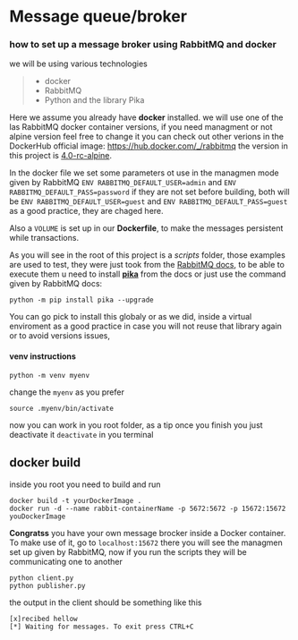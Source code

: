 # Message queue/broker
### how to set up a message broker using RabbitMQ and docker

we will be using various technologies
> * docker
> * RabbitMQ
> * Python and the library Pika 

Here we assume you already have **docker** installed. we will use one of the las RabbitMQ docker container versions, if you need managment or not alpine version feel free to change it you can check out other verions in the DockerHub official image: https://hub.docker.com/_/rabbitmq  the version in this project is [4.0-rc-alpine](https://github.com/docker-library/rabbitmq/blob/8049e562768aa2f2ff8b3b84e03cd111cd212ba2/4.0-rc/alpine/Dockerfile).

In the docker file we set some parameters ot use in the managmen mode given by RabbitMQ `ENV RABBITMQ_DEFAULT_USER=admin` and `ENV RABBITMQ_DEFAULT_PASS=password` if they are not set before building, both will be `ENV RABBITMQ_DEFAULT_USER=guest` and `ENV RABBITMQ_DEFAULT_PASS=guest` as a good practice, they are chaged here.

Also a `VOLUME` is set up in our **Dockerfile**, to make the messages persistent while transactions.

As you will see in the root of this project is a *scripts* folder, those examples are used to test, they were just took from the [RabbitMQ docs](https://www.rabbitmq.com/tutorials), to be able to execute them u need to install [**pika**](https://pypi.org/project/pika/) from the docs or just use the command given by RabbitMQ docs:
```
python -m pip install pika --upgrade
```
You can go pick to install this globaly or as we did, inside a virtual enviroment as a good practice in case you will not reuse that library again or to avoid versions issues, 
#### venv instructions
```
python -m venv myenv
```
change the `myenv` as you prefer
```
source .myenv/bin/activate
```
now you can work in you root folder, as a tip once you finish you just deactivate it `deactivate` in you terminal

## docker build

inside you root you need to build and run 
```
docker build -t yourDockerImage .
docker run -d --name rabbit-containerName -p 5672:5672 -p 15672:15672 youDockerImage
```
**Congratss** you  have your own message brocker inside a Docker container.
To make use of it, go to `localhost:15672` there you will see the managmen set up given by RabbitMQ, now if you run the scripts they will be communicating one to another
```
python client.py
python publisher.py
```
the output in the client should be something like this 
```
[x]recibed hellow
[*] Waiting for messages. To exit press CTRL+C
